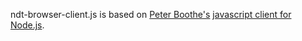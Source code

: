 ndt-browser-client.js is based on [Peter Boothe's](https://github.com/pboothe) [javascript client for
Node.js](https://github.com/m-lab-tools/ndt-javascript/blob/master/ndt/src/node_tests/ndt_client.js).
